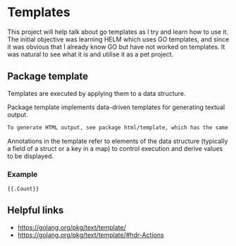 # Templates
This project will help talk about go templates as I try and learn how to use it. The initial objective was learning HELM which uses GO templates, and since it was obvious that I already know GO but have not worked on templates. It was natural to see what it is and utilise it as a pet project.

## Package template
Templates are executed by applying them to a data structure. 

Package template implements data-driven templates for generating textual output.

```bash
To generate HTML output, see package html/template, which has the same interface as this package but automatically secures HTML output against certain attacks.
```

Annotations in the template refer to elements of the data structure (typically a field of a struct or a key in a map) to control execution and derive values to be displayed. 

### Example

```
{{.Count}}
```

## Helpful links
- https://golang.org/pkg/text/template/
- https://golang.org/pkg/text/template/#hdr-Actions